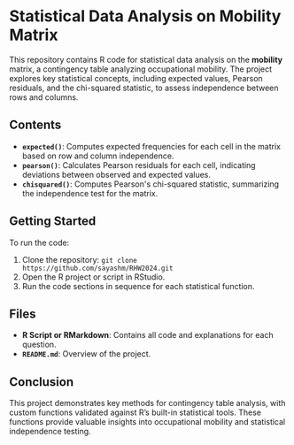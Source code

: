 # Statistical Data Analysis on Mobility Matrix

This repository contains R code for statistical data analysis on the **mobility** matrix, a contingency table analyzing occupational mobility. The project explores key statistical concepts, including expected values, Pearson residuals, and the chi-squared statistic, to assess independence between rows and columns.

## Contents

- **`expected()`**: Computes expected frequencies for each cell in the matrix based on row and column independence.
- **`pearson()`**: Calculates Pearson residuals for each cell, indicating deviations between observed and expected values.
- **`chisquared()`**: Computes Pearson's chi-squared statistic, summarizing the independence test for the matrix.

## Getting Started

To run the code:
1. Clone the repository: `git clone https://github.com/sayashm/RHW2024.git`
2. Open the R project or script in RStudio.
3. Run the code sections in sequence for each statistical function.

## Files

- **R Script or RMarkdown**: Contains all code and explanations for each question.
- **`README.md`**: Overview of the project.

## Conclusion

This project demonstrates key methods for contingency table analysis, with custom functions validated against R’s built-in statistical tools. These functions provide valuable insights into occupational mobility and statistical independence testing.
